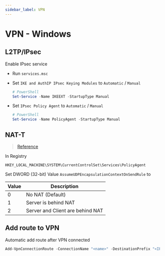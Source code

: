 ```yaml
---
sidebar_label: VPN
---
```


# VPN - Windows

## L2TP/IPsec

Enable IPsec service

- Run `services.msc`
- Set `IKE and AuthIP IPsec Keying Modules` to `Automatic` / `Manual`
  
  ```powershell
  # PowerShell
  Set-Service -Name IKEEXT -StartupType Manual
  ```

- Set `IPsec Policy Agent` to `Automatic` / `Manual`
  
  ```powershell
  # PowerShell
  Set-Service -Name PolicyAgent -StartupType Manual
  ```

## NAT-T

> [Reference](https://docs.microsoft.com/en-us/troubleshoot/windows-server/networking/configure-l2tp-ipsec-server-behind-nat-t-device)

In Registry
```
HKEY_LOCAL_MACHINE\SYSTEM\CurrentControlSet\Services\PolicyAgent
```

Set DWORD (32-bit) Value `AssumeUDPEncapsulationContextOnSendRule` to

| Value | Description |
|-|-|
| 0 | No NAT (Default) |
| 1 | Server is behind NAT |
| 2 | Server and Client are behind NAT |

## Add route to VPN

Automatic add route after VPN connected

```powershell
Add-VpnConnectionRoute -ConnectionName "<name>" -DestinationPrefix "<IP/Prefix>" -PassThru
```
